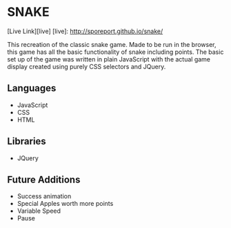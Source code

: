 # SNAKE

[Live Link][live]
[live]: http://sporeport.github.io/snake/

This recreation of the classic snake game. Made to be run in the browser, this game has all the basic functionality of snake including points. The basic set up of the game was written in plain JavaScript with the actual game display created using purely CSS selectors and JQuery.

## Languages
  * JavaScript
  * CSS
  * HTML

## Libraries
  * JQuery

## Future Additions
  * Success animation
  * Special Apples worth more points
  * Variable Speed
  * Pause
